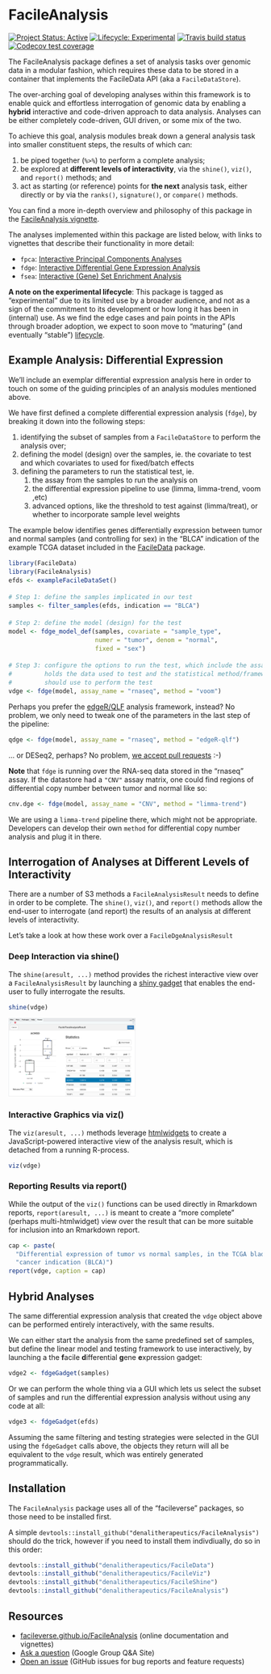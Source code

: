 
<!-- README.md is generated from README.Rmd. Please edit that file -->

# FacileAnalysis

<!-- badges: start -->

[![Project Status:
Active](https://www.repostatus.org/badges/latest/active.svg)](https://www.repostatus.org/#active)
[![Lifecycle:
Experimental](https://img.shields.io/badge/lifecycle-experimental-orange.svg)](https://www.tidyverse.org/lifecycle/#experimental)
[![Travis build
status](https://travis-ci.org/facileverse/FacileAnalysis.svg?branch=master)](https://travis-ci.org/facileverse/FacileAnalysis)
[![Codecov test
coverage](https://codecov.io/gh/facileverse/FacileAnalysis/branch/master/graph/badge.svg)](https://codecov.io/gh/facileverse/FacileAnalysis?branch=master)
<!-- badges: end -->

The FacileAnalysis package defines a set of analysis tasks over genomic
data in a modular fashion, which requires these data to be stored in a
container that implements the FacileData API (aka a `FacileDataStore`).

The over-arching goal of developing analyses within this framework is to
enable quick and effortless interrogation of genomic data by enabling a
**hybrid** interactive and code-driven approach to data analysis.
Analyses can be either completely code-driven, GUI driven, or some mix
of the two.

To achieve this goal, analysis modules break down a general analysis
task into smaller constituent steps, the results of which can:

1.  be piped together (`%>%`) to perform a complete analysis;
2.  be explored at **different levels of interactivity**, via the
    `shine()`, `viz()`, and `report()` methods; and
3.  act as starting (or reference) points for **the next** analysis
    task, either directly or by via the `ranks()`, `signature()`, or
    `compare()` methods.

You can find a more in-depth overview and philosophy of this package in
the [FacileAnalysis vignette](FacileAnalysis.html).

The analyses implemented within this package are listed below, with
links to vignettes that describe their functionality in more detail:

  - `fpca`: [Interactive Principal Components
    Analyses](FacileAnalysis-fpca.html)
  - `fdge`: [Interactive Differential Gene Expression
    Analysis](FacileAnalysis-fdge.html)
  - `fsea`: [Interactive (Gene) Set Enrichment
    Analysis](FacileAnalysis-fsea.html)

**A note on the experimental lifecycle**: This package is tagged as
“experimental” due to its limited use by a broader audience, and not
as a sign of the commitment to its development or how long it has been
in (internal) use. As we find the edge cases and pain points in the APIs
through broader adoption, we expect to soon move to “maturing” (and
eventually “stable”) [lifecycle](https://www.tidyverse.org/lifecycle/).

## Example Analysis: Differential Expression

We’ll include an exemplar differential expression analysis here in order
to touch on some of the guiding principles of an analysis modules
mentioned above.

We have first defined a complete differential expression analysis
(`fdge`), by breaking it down into the following steps:

1.  identifying the subset of samples from a `FacileDataStore` to
    perform the analysis over;
2.  defining the model (design) over the samples, ie. the covariate to
    test and which covariates to used for fixed/batch effects
3.  defining the parameters to run the statistical test, ie.
    1)  the assay from the samples to run the analysis on
    2)  the differential expression pipeline to use (limma, limma-trend,
        voom ,etc)
    3)  advanced options, like the threshold to test against
        (limma/treat), or whether to incorporate sample level weights

The example below identifies genes differentially expression between
tumor and normal samples (and controlling for sex) in the “BLCA”
indication of the example TCGA dataset included in the
[FacileData](https://facileverse.github.io/FacileData) package.

``` r
library(FacileData)
library(FacileAnalysis)
efds <- exampleFacileDataSet()

# Step 1: define the samples implicated in our test
samples <- filter_samples(efds, indication == "BLCA")

# Step 2: define the model (design) for the test
model <- fdge_model_def(samples, covariate = "sample_type",
                        numer = "tumor", denom = "normal",
                        fixed = "sex")

# Step 3: configure the options to run the test, which include the assay that
#         holds the data used to test and the statistical method/framework we
#         should use to perform the test
vdge <- fdge(model, assay_name = "rnaseq", method = "voom")
```

Perhaps you prefer the
[edgeR/QLF](https://f1000research.com/articles/5-1438) analysis
framework, instead? No problem, we only need to tweak one of the
parameters in the last step of the pipeline:

``` r
qdge <- fdge(model, assay_name = "rnaseq", method = "edgeR-qlf")
```

… or DESeq2, perhaps? No problem, [we accept pull
requests](https://github.com/denalitherapeutics/FacileAnalysis/pulls)
:-)

**Note** that `fdge` is running over the RNA-seq data stored in the
“rnaseq” assay. If the datastore had a `"CNV"` assay matrix, one could
find regions of differential copy number between tumor and normal like
so:

``` r
cnv.dge <- fdge(model, assay_name = "CNV", method = "limma-trend")
```

We are using a `limma-trend` pipeline there, which might not be
appropriate. Developers can develop their own `method` for differential
copy number analysis and plug it in there.

## Interrogation of Analyses at Different Levels of Interactivity

There are a number of S3 methods a `FacileAnalysisResult` needs to
define in order to be complete. The `shine()`, `viz()`, and `report()`
methods allow the end-user to interrogate (and report) the results of an
analysis at different levels of interactivity.

Let’s take a look at how these work over a `FacileDgeAnalysisResult`

### Deep Interaction via shine()

The `shine(aresult, ...)` method provides the richest interactive view
over a `FacileAnalysisResult` by launching a [shiny
gadget](https://shiny.rstudio.com/articles/gadgets.html) that enables
the end-user to fully interrogate the results.

``` r
shine(vdge)
```

<img src="man/figures/fdge-shine.png" width="50%" />

### Interactive Graphics via viz()

The `viz(aresult, ...)` methods leverage
[htmlwidgets](https://www.htmlwidgets.org) to create a
JavaScript-powered interactive view of the analysis result, which is
detached from a running R-process.

``` r
viz(vdge)
```

### Reporting Results via report()

While the output of the `viz()` functions can be used directly in
Rmarkdown reports, `report(aresult, ...)` is meant to create a “more
complete” (perhaps multi-htmlwidget) view over the result that can be
more suitable for inclusion into an Rmarkdown report.

``` r
cap <- paste(
  "Differential expression of tumor vs normal samples, in the TCGA bladder"
  "cancer indication (BLCA)")
report(vdge, caption = cap)
```

## Hybrid Analyses

The same differential expression analysis that created the `vdge` object
above can be performed entirely interactively, with the same results.

We can either start the analysis from the same predefined set of
samples, but define the linear model and testing framework to use
interactively, by launching a the **f**acile **d**ifferential **g**ene
**e**xpression gadget:

``` r
vdge2 <- fdgeGadget(samples)
```

Or we can perform the whole thing via a GUI which lets us select the
subset of samples and run the differential expression analysis without
using any code at all:

``` r
vdge3 <- fdgeGadget(efds)
```

Assuming the same filtering and testing strategies were selected in the
GUI using the `fdgeGadget` calls above, the objects they return will all
be equivalent to the `vdge` result, which was entirely generated
programmatically.

## Installation

The `FacileAnalysis` package uses all of the “facileverse” packages, so
those need to be installed first.

A simple `devtools::install_github("denalitherapeutics/FacileAnalysis")`
should do the trick, however if you need to install them indivdiually,
do so in this order:

``` r
devtools::install_github("denalitherapeutics/FacileData")
devtools::install_github("denalitherapeutics/FacileViz")
devtools::install_github("denalitherapeutics/FacileShine")
devtools::install_github("denalitherapeutics/FacileAnalysis")
```

## Resources

  - [facileverse.github.io/FacileAnalysis](https://facileverse.github.io/FacileAnalysis)
    (online documentation and vignettes)
  - [Ask a
    question](https://groups.google.com/forum/#!forum/facileverse)
    (Google Group Q\&A Site)
  - [Open an
    issue](https://github.com/facileverse/FacileAnalysis/issues) (GitHub
    issues for bug reports and feature requests)
